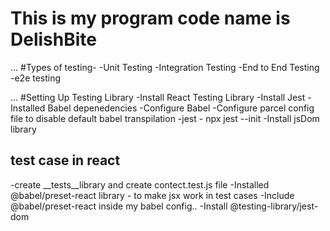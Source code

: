 # This is my program code name is DelishBite

...
#Types of testing-
  -Unit Testing
  -Integration Testing
  -End to End Testing -e2e testing 

...
#Setting Up Testing Library
 -Install React Testing Library
 -Install Jest
 -Installed Babel depenedencies
 -Configure  Babel
 -Configure parcel config file to disable default babel transpilation 
 -jest - npx jest --init
 -Install jsDom library
## test case in react
 -create __tests__library and create contect.test.js file
 -Installed @babel/preset-react library - to make jsx work in test cases
 -Include @babel/preset-react inside my babel config..
 -Install @testing-library/jest-dom 